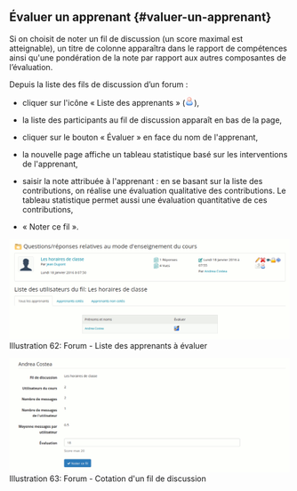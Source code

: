 ## Évaluer un apprenant {#valuer-un-apprenant}

Si on choisit de noter un fil de discussion \(un score maximal est atteignable\), un titre de colonne apparaîtra dans le rapport de compétences ainsi qu'une pondération de la note par rapport aux autres composantes de l’évaluation.

Depuis la liste des fils de discussion d’un forum :

* cliquer sur l'icône « Liste des apprenants » \(<img width="16px" src="../assets/image105.svg">\),

* la liste des participants au fil de discussion apparaît en bas de la page,

* cliquer sur le bouton « Évaluer » en face du nom de l'apprenant,

* la nouvelle page affiche un tableau statistique basé sur les interventions de l'apprenant,

* saisir la note attribuée à l'apprenant : en se basant sur la liste des contributions, on réalise une évaluation qualitative des contributions. Le tableau statistique permet aussi une évaluation quantitative de ces contributions,

* « Noter ce fil ».

![](../assets/image106.png)Illustration 62: Forum - Liste des apprenants à évaluer

![](../assets/image107.png)Illustration 63: Forum - Cotation d'un fil de discussion

